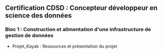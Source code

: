 ## Certification CDSD : Concepteur développeur en science des données

  ### Bloc 1 : Construction et alimentation d'une infrastructure de gestion de données
  * Projet_Kayak : Ressources et présentation du projet
